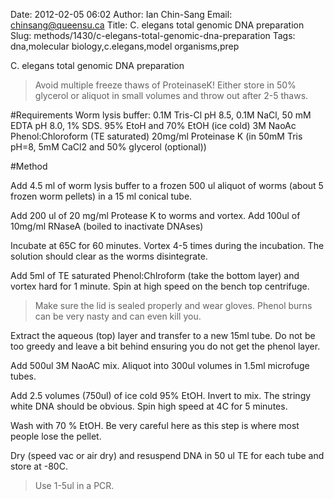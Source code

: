 Date: 2012-02-05 06:02
Author: Ian Chin-Sang
Email: chinsang@queensu.ca
Title: C. elegans total genomic DNA preparation
Slug: methods/1430/c-elegans-total-genomic-dna-preparation
Tags: dna,molecular biology,c.elegans,model organisms,prep

C. elegans total genomic DNA preparation




>Avoid multiple freeze thaws of ProteinaseK! Either store in 50% glycerol or aliquot in small volumes and throw out after 2-5 thaws.


#Requirements
Worm lysis buffer: 0.1M Tris-Cl pH 8.5, 0.1M NaCl, 50 mM EDTA pH 8.0, 1% SDS. 
95% EtoH and 70% EtOH (ice cold)
3M NaoAc
Phenol:Chloroform (TE saturated)
20mg/ml Proteinase K (in 50mM Tris pH=8, 5mM CaCl2 and 50% glycerol (optional))

#Method

Add 4.5 ml of worm lysis buffer to a frozen 500 ul aliquot of worms (about 5 frozen worm pellets) in a 15 ml conical tube.



Add 200 ul of 20 mg/ml Protease K to worms and vortex. Add 100ul of 10mg/ml RNaseA (boiled to inactivate DNAses) 



Incubate at 65C for 60 minutes. Vortex 4-5 times during the incubation. The solution should clear as the worms disintegrate.



Add 5ml of TE saturated Phenol:Chlroform (take the bottom layer) and vortex hard for 1 minute. Spin at high speed on the bench top centrifuge. 


>Make sure the lid is sealed properly and wear gloves. Phenol burns can be very nasty and can even kill you. 


Extract the aqueous (top) layer and transfer to a new 15ml tube. Do not be too greedy and leave a bit behind ensuring you do not get the phenol layer.



Add 500ul  3M NaoAC mix. Aliquot into 300ul volumes in 1.5ml microfuge tubes.



Add 2.5 volumes (750ul)  of ice cold 95% EtOH.  Invert to mix. The stringy white DNA should be obvious. Spin high speed at 4C for 5 minutes.



Wash with 70 % EtOH. Be very careful here as this step is where most people lose the pellet.



Dry (speed vac or air dry) and resuspend DNA in 50 ul TE for each tube and store at -80C. 


>Use 1-5ul in a PCR.




